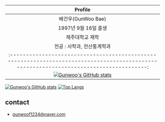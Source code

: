 |Profile|
|:-----:|
|배건우(GunWoo Bae)|
|1997년 9월 16일 출생|
|제주대학교 재학|
|전공 : 사학과, 전산통계학과|  
:--------------------------------------------------------------------------------------------------------------------------------------:|:--------------------------------------------:
[![Gunwoo's GitHub stats](https://github-readme-stats.vercel.app/api?username=gunwoof)](https://github.com/gunwoof/github-readme-stats) |  [![Top Langs](https://github-readme-stats.vercel.app/api/top-langs/?username=gunwoof)](https://github.com/gunwoof/github-readme-stats)
[![Gunwoo's GitHub stats](https://github-readme-stats.vercel.app/api?username=gunwoof)](https://github.com/gunwoof/github-readme-stats)
[![Top Langs](https://github-readme-stats.vercel.app/api/top-langs/?username=gunwoof)](https://github.com/gunwoof/github-readme-stats)
## contact 

- gunwoof1234@naver.com


<!--
**gunwoof/gunwoof** is a ✨ _special_ ✨ repository because its `README.md` (this file) appears on your GitHub profile.

Here are some ideas to get you started:

- 🔭 I’m currently working on ...
- 🌱 I’m currently learning ...
- 👯 I’m looking to collaborate on ...
- 🤔 I’m looking for help with ...
- 💬 Ask me about ...
- 📫 How to reach me: ...
- 😄 Pronouns: ...
- ⚡ Fun fact: ...
-->
